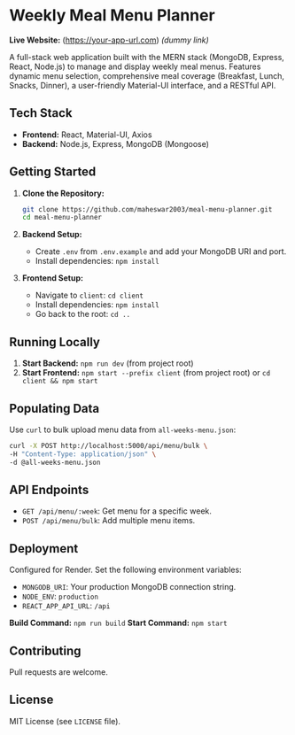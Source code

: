 # Weekly Meal Menu Planner

**Live Website:** (https://your-app-url.com) *(dummy link)*

A full-stack web application built with the MERN stack (MongoDB, Express, React, Node.js) to manage and display weekly meal menus. Features dynamic menu selection, comprehensive meal coverage (Breakfast, Lunch, Snacks, Dinner), a user-friendly Material-UI interface, and a RESTful API.

## Tech Stack

- **Frontend:** React, Material-UI, Axios
- **Backend:** Node.js, Express, MongoDB (Mongoose)

## Getting Started

1.  **Clone the Repository:**
    ```bash
    git clone https://github.com/maheswar2003/meal-menu-planner.git
    cd meal-menu-planner
    ```

2.  **Backend Setup:**
    - Create `.env` from `.env.example` and add your MongoDB URI and port.
    - Install dependencies: `npm install`

3.  **Frontend Setup:**
    - Navigate to `client`: `cd client`
    - Install dependencies: `npm install`
    - Go back to the root: `cd ..`

## Running Locally

1.  **Start Backend:** `npm run dev` (from project root)
2.  **Start Frontend:** `npm start --prefix client` (from project root) or `cd client && npm start`

## Populating Data

Use `curl` to bulk upload menu data from `all-weeks-menu.json`:

```bash
curl -X POST http://localhost:5000/api/menu/bulk \
-H "Content-Type: application/json" \
-d @all-weeks-menu.json
```

## API Endpoints

- `GET /api/menu/:week`: Get menu for a specific week.
- `POST /api/menu/bulk`: Add multiple menu items.

## Deployment

Configured for Render. Set the following environment variables:

- `MONGODB_URI`: Your production MongoDB connection string.
- `NODE_ENV`: `production`
- `REACT_APP_API_URL`: `/api`

**Build Command:** `npm run build`
**Start Command:** `npm start`

## Contributing

Pull requests are welcome.

## License

MIT License (see `LICENSE` file).
